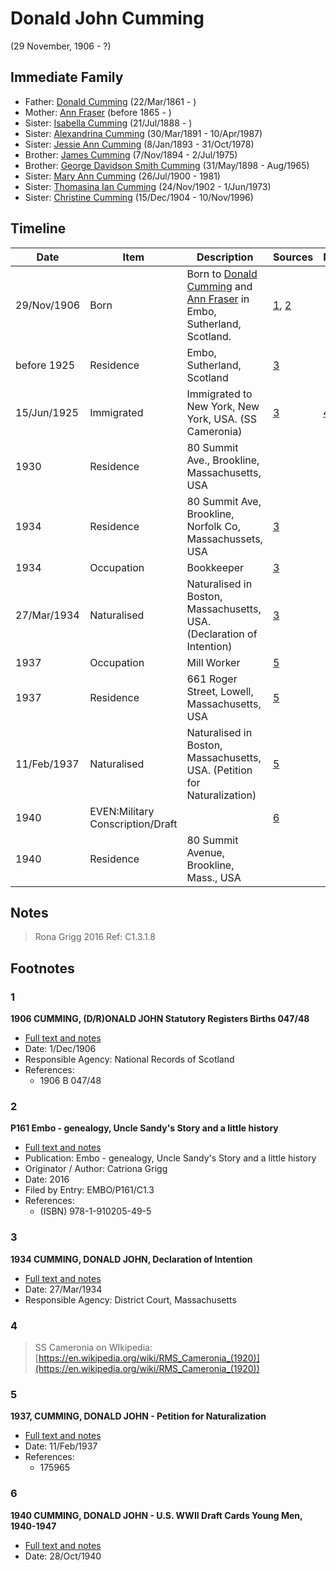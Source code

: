﻿---
layout: person
subject_key: i22331378
permalink: /people/i22331378
---

# Donald John Cumming
(29 November, 1906 - ?)

## Immediate Family

* Father: [Donald Cumming](./@20465544@-donald-cumming-b1861-3-22-d.md) (22/Mar/1861 - )
* Mother: [Ann Fraser](./@70425788@-ann-fraser-b1865-d.md) (before 1865 - )
* Sister: [Isabella Cumming](./@84684994@-isabella-cumming-b1888-7-21-d.md) (21/Jul/1888 - )
* Sister: [Alexandrina Cumming](./@57186713@-alexandrina-cumming-b1891-3-30-d1987-4-10.md) (30/Mar/1891 - 10/Apr/1987)
* Sister: [Jessie Ann Cumming](./@66222886@-jessie-ann-cumming-b1893-1-8-d1978-10-31.md) (8/Jan/1893 - 31/Oct/1978)
* Brother: [James Cumming](./@492889@-james-cumming-b1894-11-7-d1975-7-2.md) (7/Nov/1894 - 2/Jul/1975)
* Brother: [George Davidson Smith Cumming](./@13773669@-george-davidson-smith-cumming-b1898-5-31-d1965-8.md) (31/May/1898 - Aug/1965)
* Sister: [Mary Ann Cumming](./@48241984@-mary-ann-cumming-b1900-7-26-d1981.md) (26/Jul/1900 - 1981)
* Sister: [Thomasina Ian Cumming](./@92241152@-thomasina-ian-cumming-b1902-11-24-d1973-6-1.md) (24/Nov/1902 - 1/Jun/1973)
* Sister: [Christine Cumming](./@24328630@-christine-cumming-b1904-12-15-d1996-11-10.md) (15/Dec/1904 - 10/Nov/1996)

## Timeline

Date | Item | Description | Sources | Notes
---|---|---|---|---
29/Nov/1906 | Born | Born to [Donald Cumming](./@20465544@-donald-cumming-b1861-3-22-d.md) and [Ann Fraser](./@70425788@-ann-fraser-b1865-d.md) in Embo, Sutherland, Scotland. | [1](#1), [2](#2) | 
before 1925 | Residence | Embo, Sutherland, Scotland | [3](#3) | 
15/Jun/1925 | Immigrated | Immigrated to New York, New York, USA. (SS Cameronia) | [3](#3) | [4](#4)
1930 | Residence | 80 Summit Ave., Brookline, Massachusetts, USA |  | 
1934 | Residence | 80 Summit Ave, Brookline, Norfolk Co, Massachussets, USA | [3](#3) | 
1934 | Occupation | Bookkeeper | [3](#3) | 
27/Mar/1934 | Naturalised | Naturalised in Boston, Massachusetts, USA. (Declaration of Intention) | [3](#3) | 
1937 | Occupation | Mill Worker | [5](#5) | 
1937 | Residence | 661 Roger Street, Lowell, Massachusetts, USA | [5](#5) | 
11/Feb/1937 | Naturalised | Naturalised in Boston, Massachusetts, USA. (Petition for Naturalization) | [5](#5) | 
1940 | EVEN:Military Conscription/Draft |  | [6](#6) | 
1940 | Residence | 80 Summit Avenue, Brookline, Mass., USA |  | 

## Notes

> Rona Grigg 2016 Ref: C1.3.1.8
>


## Footnotes

### 1

**1906 CUMMING, (D/R)ONALD JOHN Statutory Registers Births 047/48**

* [Full text and notes](../sources/@10982096@-1906-cumming,-d-r-onald-john-statutory-registers-births-047-48.md)
* Date: 1/Dec/1906
* Responsible Agency: National Records of Scotland
* References: 
  * 1906 B 047/48

### 2

**P161 Embo - genealogy, Uncle Sandy's Story and a little history**

* [Full text and notes](../sources/@95058656@-p161-embo-genealogy,-uncle-sandy's-story-and-a-little-history.md)
* Publication: Embo - genealogy, Uncle Sandy's Story and a little history
* Originator / Author: Catriona Grigg
* Date: 2016
* Filed by Entry: EMBO/P161/C1.3
* References: 
  * (ISBN) 978-1-910205-49-5

### 3

**1934 CUMMING, DONALD JOHN, Declaration of Intention**

* [Full text and notes](../sources/@27003008@-1934-cumming,-donald-john,-declaration-of-intention.md)
* Date: 27/Mar/1934
* Responsible Agency: District Court, Massachusetts

### 4

> SS Cameronia on WIkipedia: [https://en.wikipedia.org/wiki/RMS_Cameronia_(1920)](https://en.wikipedia.org/wiki/RMS_Cameronia_(1920))
>


### 5

**1937, CUMMING, DONALD JOHN - Petition for Naturalization**

* [Full text and notes](../sources/@26809436@-1937,-cumming,-donald-john-petition-for-naturalization.md)
* Date: 11/Feb/1937
* References: 
  * 175965

### 6

**1940 CUMMING, DONALD JOHN - U.S. WWII Draft Cards Young Men, 1940-1947**

* [Full text and notes](../sources/@50984294@-1940-cumming,-donald-john-u.s.-wwii-draft-cards-young-men,-1940-1947.md)
* Date: 28/Oct/1940

